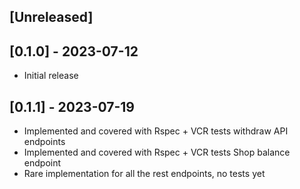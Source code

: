 ## [Unreleased]

## [0.1.0] - 2023-07-12

- Initial release


## [0.1.1] - 2023-07-19

- Implemented and covered with Rspec + VCR tests withdraw API endpoints
- Implemented and covered with Rspec + VCR tests Shop balance endpoint
- Rare implementation for all the rest endpoints, no tests yet

